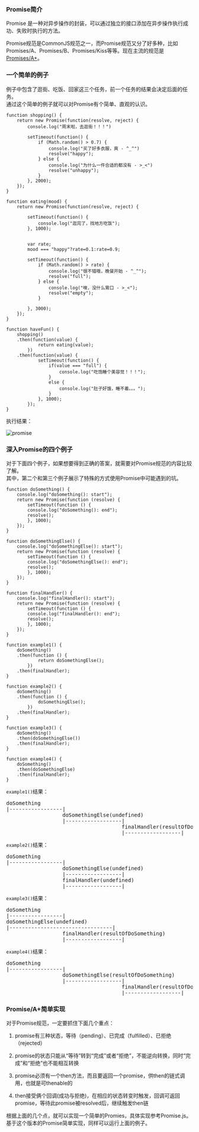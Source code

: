 ﻿### Promise简介

Promise 是一种对异步操作的封装，可以通过独立的接口添加在异步操作执行成功、失败时执行的方法。

Promise规范是CommonJS规范之一，而Promise规范又分了好多种，比如 Promises/A、Promises/B、Promises/Kiss等等。现在主流的规范是[Promises/A+](https://promisesaplus.com/)。


### 一个简单的例子
例子中包含了逛街、吃饭、回家这三个任务，前一个任务的结果会决定后面的任务。  
通过这个简单的例子就可以对Promise有个简单、直观的认识。  


    function shopping() {
        return new Promise(function(resolve, reject) {
            console.log("周末啦，去逛街！！！")
    
            setTimeout(function() {
                if (Math.random() > 0.7) {
                    console.log("买了好多衣服，爽 - ^_^")
                    resolve("happy");
                } else {
                    console.log("为什么一件合适的都没有 - >_<")
                    resolve("unhappy");
                }
            }, 2000);
        });
    }
    
    function eating(mood) {
        return new Promise(function(resolve, reject) {
            
            setTimeout(function() { 
                console.log("逛完了，找地方吃饭");
            }, 1000);
            
            
            var rate;
            mood === "happy"?rate=0.1:rate=0.9;
            
            setTimeout(function() {
                if (Math.random() > rate) {
                    console.log("很不错哦，晚餐开始 - ^_^");
                    resolve("full");
                } else {
                    console.log("唉，没什么胃口 - >_<");
                    resolve("empty");
                }
        
            }, 3000);
        });
    }
    
    function haveFun() {
        shopping()
        .then(function(value) {
                return eating(value);
            })
        .then(function(value) {
                setTimeout(function() {
                    if(value === "full") {
                        console.log("吃饱睡个美容觉！！！");
                    }
                    else {
                        console.log("肚子好饿，睡不着。。。");
                    }
                }, 1000);
            });
    }

执行结果：   

![promise](https://cloud.githubusercontent.com/assets/5880320/13242851/ebfa8184-da33-11e5-8362-6a5dd1ab62c1.PNG)

    
### 深入Promise的四个例子
对于下面四个例子，如果想要得到正确的答案，就需要对Promise规范的内容比较了解。  
其中，第二个和第三个例子展示了特殊的方式使用Promise中可能遇到的坑。


    function doSomething() {
        console.log("doSomething(): start");
        return new Promise(function (resolve) {
            setTimeout(function () {
            console.log("doSomething(): end");
            resolve();
            }, 1000);
        });
    }
    
    function doSomethingElse() {
        console.log("doSomethingElse(): start");
        return new Promise(function (resolve) {
            setTimeout(function () {
            console.log("doSomethingElse(): end");
            resolve();
            }, 1000);
        });
    }
    
    function finalHandler() {
        console.log("finalHandler(): start");
        return new Promise(function (resolve) {
            setTimeout(function () {
            console.log("finalHandler(): end");
            resolve();
            }, 1000);
        });
    }
    
    function example1() {
        doSomething()
        .then(function () {
                return doSomethingElse();
            })
        .then(finalHandler);
    }
    
    function example2() {
        doSomething()
        .then(function () {
                doSomethingElse();
            })
        .then(finalHandler); 
    }
    
    function example3() {
        doSomething()
        .then(doSomethingElse())
        .then(finalHandler);
    }
    
    function example4() {
        doSomething()
        .then(doSomethingElse)
        .then(finalHandler);
    }
    
    
`example1()`结果：
<pre>
doSomething
|-----------------|
                  doSomethingElse(undefined)
                  |------------------|
                                     finalHandler(resultOfDoSomethingElse)
                                     |------------------|
</pre>

`example2()`结果：
<pre>
doSomething
|-----------------|
                  doSomethingElse(undefined)
                  |------------------|
                  finalHandler(undefined)
                  |------------------|
</pre>

`example3()`结果：
<pre>
doSomething
|-----------------|
doSomethingElse(undefined)
|---------------------------------|
                  finalHandler(resultOfDoSomething)
                  |------------------|
</pre>

`example4()`结果：
<pre>
doSomething
|-----------------|
                  doSomethingElse(resultOfDoSomething)
                  |------------------|
                                     finalHandler(resultOfDoSomethingElse)
                                     |------------------|
</pre>


### Promise/A+简单实现

对于Promise规范，一定要抓住下面几个重点：  

1. promise有三种状态，等待（pending）、已完成（fulfilled）、已拒绝（rejected） 

2. promise的状态只能从“等待”转到“完成”或者“拒绝”，不能逆向转换，同时“完成”和“拒绝”也不能相互转换  

3. promise必须有一个then方法，而且要返回一个promise，供then的链式调用，也就是可thenable的  

4. then接受俩个回调(成功与拒绝)，在相应的状态转变时触发，回调可返回promise，等待此promise被resolved后，继续触发then链  



根据上面的几个点，就可以实现一个简单的Promies，具体实现参考Promise.js。  
基于这个版本的Promise简单实现，同样可以运行上面的例子。